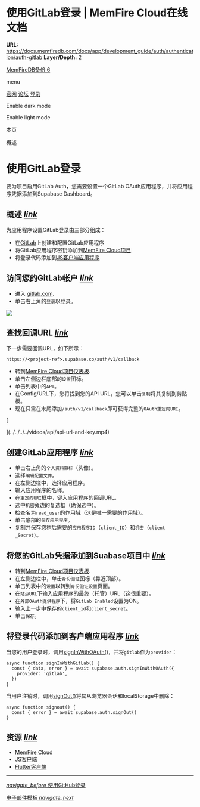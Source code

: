 # 使用GitLab登录 | MemFire Cloud在线文档

**URL:** https://docs.memfiredb.com/docs/app/development_guide/auth/authentication/auth-gitlab
**Layer/Depth:** 2

[MemFireDB备份 6](/)

menu

[官网](https://memfiredb.com/)
[论坛](https://community.memfiredb.com/)
[登录](https://cloud.memfiredb.com/auth/login)

Enable dark mode

Enable light mode

本页

概述

# 使用GitLab登录

要为项目启用GitLab Auth，您需要设置一个GitLab OAuth应用程序，并将应用程序凭据添加到Supabase Dashboard。

## 概述 [*link*](#%e6%a6%82%e8%bf%b0)

为应用程序设置GitLab登录由三部分组成：

* 在[GitLab](https://gitlab.com)上创建和配置GitLab应用程序
* 将GitLab应用程序密钥添加到[MemFire Cloud项目](https://cloud.memfiredb.com)
* 将登录代码添加到[JS客户端应用程序](https://github.com/supabase/supabase-js)

## 访问您的GitLab帐户 [*link*](#%e8%ae%bf%e9%97%ae%e6%82%a8%e7%9a%84gitlab%e5%b8%90%e6%88%b7)

* 进入 [gitlab.com](https://gitlab.com).
* 单击右上角的`登录`以登录。

![](../../../../img/guides/auth-gitlab/gitlab-portal.png)

## 查找回调URL [*link*](#%e6%9f%a5%e6%89%be%e5%9b%9e%e8%b0%83url)

下一步需要回调URL，如下所示：

`https://<project-ref>.supabase.co/auth/v1/callback`

* 转到[MemFire Cloud项目仪表板](https://cloud.memfiredb.com).
* 单击左侧边栏底部的`设置`图标。
* 单击列表中的`API`。
* 在Config/URL下，您将找到您的API URL，您可以单击`复制`将其复制到剪贴板。
* 现在只需在末尾添加`/auth/v1/callback`即可获得完整的`OAuth重定向URI`。

[

](../../../../videos/api/api-url-and-key.mp4)

## 创建GitLab应用程序 [*link*](#%e5%88%9b%e5%bb%bagitlab%e5%ba%94%e7%94%a8%e7%a8%8b%e5%ba%8f)

* 单击右上角的`个人资料徽标`（头像）。
* 选择`编辑配置文件`。
* 在左侧边栏中，选择应用程序。
* 输入应用程序的名称。
* 在`重定向URI`框中，键入应用程序的回调URL。
* 选中`机密`旁边的复选框（确保选中）。
* 检查名为`read_user`的作用域（这是唯一需要的作用域）。
* 单击底部的`保存应用程序`。
* 复制并保存您稍后需要的`应用程序ID`（`client_ID`）和`机密`（`client _Secret`）。

## 将您的GitLab凭据添加到Suabase项目中 [*link*](#%e5%b0%86%e6%82%a8%e7%9a%84gitlab%e5%87%ad%e6%8d%ae%e6%b7%bb%e5%8a%a0%e5%88%b0suabase%e9%a1%b9%e7%9b%ae%e4%b8%ad)

* 转到[MemFire Cloud项目仪表板](https://cloud.memfiredb.com).
* 在左侧边栏中，单击`身份验证`图标（靠近顶部）。
* 单击列表中的`设置`以转到`身份验证设置`页面。
* 在`站点URL`下输入应用程序的最终（托管）URL（这很重要）。
* 在`外部OAuth提供程序`下，将`GitLab Enabled`设置为ON。
* 输入上一步中保存的`client_id`和`client_secret`。
* 单击`保存`。

## 将登录代码添加到客户端应用程序 [*link*](#%e5%b0%86%e7%99%bb%e5%bd%95%e4%bb%a3%e7%a0%81%e6%b7%bb%e5%8a%a0%e5%88%b0%e5%ae%a2%e6%88%b7%e7%ab%af%e5%ba%94%e7%94%a8%e7%a8%8b%e5%ba%8f)

当您的用户登录时，调用[signInWithOAuth()](/docs/app/sdkdocs/javascript/auth/auth-signinwithoauth/)，并将`gitlab`作为`provider`：

```
async function signInWithGitLab() {
  const { data, error } = await supabase.auth.signInWithOAuth({
    provider: 'gitlab',
  })
}
```

当用户注销时，调用[signOut()](/docs/app/sdkdocs/javascript/auth/auth-signout/)将其从浏览器会话和localStorage中删除：

```
async function signout() {
  const { error } = await supabase.auth.signOut()
}
```

## 资源 [*link*](#%e8%b5%84%e6%ba%90)

* [MemFire Cloud](https://cloud.memfiredb.com)
* [JS客户端](https://github.com/supabase/supabase-js)
* [Flutter客户端](https://github.com/supabase/supabase-flutter)

---

[*navigate\_before* 使用GitHub登录](/docs/app/development_guide/auth/authentication/auth-github/)

[电子邮件模板 *navigate\_next*](/docs/app/development_guide/auth/authentication/auth-email-templates/)